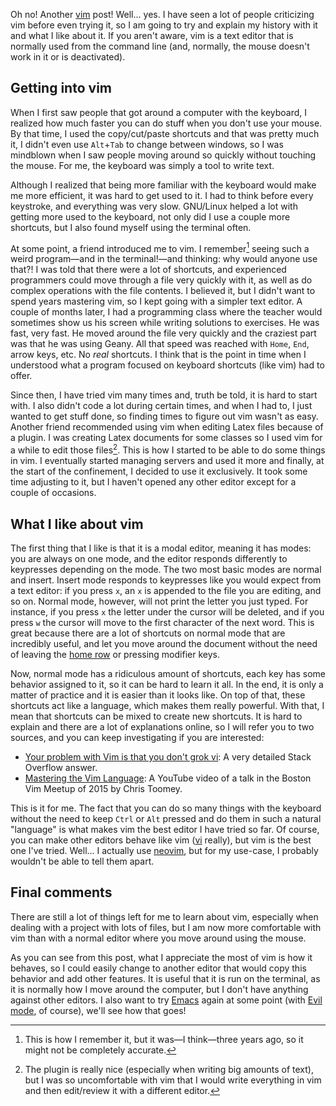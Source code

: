<!-- title: What is this vim talk all about? -->
<!-- slug: what-is-this-vim-talk-all-about -->
<!-- categories: FOSS, Miscellany -->
<!-- date: 2020-08-09T15:16:00Z -->

Oh no! Another [vim][vim] post! Well... yes. I have seen a lot of people
criticizing vim before even trying it, so I am going to try and explain my
history with it and what I like about it. If you aren't aware, vim is a text
editor that is normally used from the command line (and, normally, the mouse
doesn't work in it or is deactivated).

## Getting into vim

When I first saw people that got around a computer with the keyboard, I realized
how much faster you can do stuff when you don't use your mouse. By that time, I
used the copy/cut/paste shortcuts and that was pretty much it, I didn't even use
`Alt`+`Tab` to change between windows, so I was mindblown when I saw people
moving around so quickly without touching the mouse. For me, the keyboard was
simply a tool to write text.

Although I realized that being more familiar with the keyboard would make me
more efficient, it was hard to get used to it. I had to think before every
keystroke, and everything was very slow. GNU/Linux helped a lot with getting
more used to the keyboard, not only did I use a couple more shortcuts, but I
also found myself using the terminal often.

At some point, a friend introduced me to vim. I remember[^memory] seeing such a
weird program—and in the terminal!—and thinking: why would anyone use that?! I
was told that there were a lot of shortcuts, and experienced programmers could
move through a file very quickly with it, as well as do complex operations with
the file contents. I believed it, but I didn't want to spend years mastering
vim, so I kept going with a simpler text editor. A couple of months later, I had
a programming class where the teacher would sometimes show us his screen while
writing solutions to exercises. He was fast, very fast. He moved around the file
very quickly and the craziest part was that he was using Geany. All that speed
was reached with `Home`, `End`, arrow keys, etc. No *real* shortcuts. I think
that is the point in time when I understood what a program focused on keyboard
shortcuts (like vim) had to offer.

[^memory]: This is how I remember it, but it was—I think—three years ago, so it
  might not be completely accurate.

Since then, I have tried vim many times and, truth be told, it is hard to start
with. I also didn't code a lot during certain times, and when I had to, I just
wanted to get stuff done, so finding times to figure out vim wasn't as easy.
Another friend recommended using vim when editing Latex files because of a
plugin. I was creating Latex documents for some classes so I used vim for a
while to edit those files[^tex]. This is how I started to be able to do some
things in vim. I eventually started managing servers and used it more and
finally, at the start of the confinement, I decided to use it exclusively. It
took some time adjusting to it, but I haven't opened any other editor except for
a couple of occasions.

[^tex]: The plugin is really nice (especially when writing big amounts of text),
  but I was so uncomfortable with vim that I would write everything in vim and
  then edit/review it with a different editor.

## What I like about vim

The first thing that I like is that it is a modal editor, meaning it has modes:
you are always on one mode, and the editor responds differently to keypresses
depending on the mode. The two most basic modes are normal and insert. Insert
mode responds to keypresses like you would expect from a text editor: if you
press `x`, an `x` is appended to the file you are editing, and so on. Normal
mode, however, will not print the letter you just typed. For instance, if you
press `x` the letter under the cursor will be deleted, and if you press `w` the
cursor will move to the first character of the next word. This is great because
there are a lot of shortcuts on normal mode that are incredibly useful, and let
you move around the document without the need of leaving the [home row][hr] or
pressing modifier keys.

Now, normal mode has a ridiculous amount of shortcuts, each key has some
behavior assigned to it, so it can be hard to learn it all. In the end, it is
only a matter of practice and it is easier than it looks like. On top of that,
these shortcuts act like a language, which makes them really powerful. With
that, I mean that shortcuts can be mixed to create new shortcuts. It is hard to
explain and there are a lot of explanations online, so I will refer you to two
sources, and you can keep investigating if you are interested:

- [Your problem with Vim is that you don't grok vi][so]: A very detailed Stack
  Overflow answer.
- [Mastering the Vim Language][yt]: A YouTube video of a talk in the Boston Vim
  Meetup of 2015 by Chris Toomey.

This is it for me. The fact that you can do so many things with the keyboard
without the need to keep `Ctrl` or `Alt` pressed and do them in such a natural
"language" is what makes vim the best editor I have tried so far. Of course, you
can make other editors behave like vim ([vi][vi] really), but vim is the best
one I've tried. Well... I actually use [neovim][nv], but for my use-case, I
probably wouldn't be able to tell them apart.

## Final comments

There are still a lot of things left for me to learn about vim, especially when
dealing with a project with lots of files, but I am now more comfortable with
vim than with a normal editor where you move around using the mouse.

As you can see from this post, what I appreciate the most of vim is how it
behaves, so I could easily change to another editor that would copy this
behavior and add other features. It is useful that it is run on the terminal, as
it is normally how I move around the computer, but I don't have anything against
other editors. I also want to try [Emacs][emacs] again at some point (with [Evil
mode][em], of course), we'll see how that goes!


[vim]: <https://www.vim.org/> "Vim"
[hr]: <https://en.wikipedia.org/wiki/Home_row> "Home row — Wikipedia"
[so]: <https://stackoverflow.com/a/1220118> "What is your most productive shortcut with Vim? — Stack Overflow"
[yt]: <https://www.youtube.com/watch?v=wlR5gYd6um0> "Mastering the Vim Language — Youtube"
[vi]: <https://en.wikipedia.org/wiki/Vi> "Vi — Wikipedia"
[nv]: <https://neovim.io/> "Neovim"
[emacs]: <https://www.gnu.org/software/emacs/> "Emacs"
[em]: <https://www.emacswiki.org/emacs/Evil> "Evil mode — EmacsWiki"

